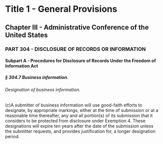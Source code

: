 
# Title 1 - General Provisions
## Chapter III - Administrative Conference of the United States
### PART 304 - DISCLOSURE OF RECORDS OR INFORMATION
#### Subpart A - Procedures for Disclosure of Records Under the Freedom of Information Act
##### § 304.7 Business information.
###### Designation of business information.

(c)A submitter of business information will use good-faith efforts to designate, by appropriate markings, either at the time of submission or at a reasonable time thereafter, any and all portion(s) of its submission that it considers to be protected from disclosure under Exemption 4. These designations will expire ten years after the date of the submission unless the submitter requests, and provides justification for, a longer designation period.
